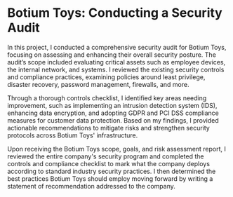 # Botium Toys: Conducting a Security Audit

In this project, I conducted a comprehensive security audit for Botium Toys, focusing on assessing and enhancing their overall security posture. The audit’s scope included evaluating critical assets such as employee devices, the internal network, and systems. I reviewed the existing security controls and compliance practices, examining policies around least privilege, disaster recovery, password management, firewalls, and more.

Through a thorough controls checklist, I identified key areas needing improvement, such as implementing an intrusion detection system (IDS), enhancing data encryption, and adopting GDPR and PCI DSS compliance measures for customer data protection. Based on my findings, I provided actionable recommendations to mitigate risks and strengthen security protocols across Botium Toys' infrastructure.

Upon receiving the Botium Toys scope, goals, and risk assessment report, I reviewed the entire company's security program and completed the controls and compliance checklist to mark what the company deploys according to standard industry security practices. I then determined the best practices Botium Toys should employ moving forward by writing a statement of recommendation addressed to the company.

